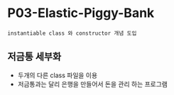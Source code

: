 # P03-Elastic-Piggy-Bank
`instantiable class 와 constructor 개념 도입`
## 저금통 세부화
- 두개의 다른 class 파일을 이용
- 저금통과는 달리 은행을 만들어서 돈을 관리 하는 프로그램
